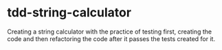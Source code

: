# tdd-string-calculator

Creating a string calculator with the practice of testing first, creating the code and then refactoring the code after it passes the tests created for it.

